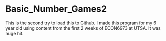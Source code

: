 # Basic_Number_Games2
 This is the second try to load this to Github.  I made this program for my 6 year old using content from the first 2 weeks of ECON6973 at UTSA. It was huge hit.
